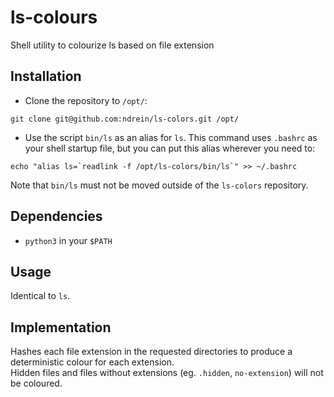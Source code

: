 ls-colours
==========
Shell utility to colourize ls based on file extension


Installation
------------

* Clone the repository to `/opt/`:
```shell
git clone git@github.com:ndrein/ls-colors.git /opt/
```

* Use the script `bin/ls` as an alias for `ls`.  This command uses `.bashrc` as your shell startup file, but you can put this alias wherever you need to:
```shell
echo "alias ls=`readlink -f /opt/ls-colors/bin/ls`" >> ~/.bashrc
```

Note that `bin/ls` must not be moved outside of the `ls-colors` repository.


Dependencies
------------

* `python3` in your `$PATH`


Usage
-----

Identical to `ls`.


Implementation
--------------

Hashes each file extension in the requested directories to produce a deterministic colour for each extension.  
Hidden files and files without extensions (eg. `.hidden`, `no-extension`) will not be coloured.
